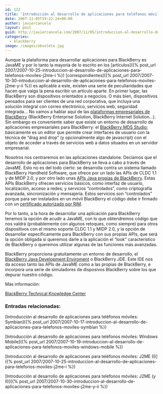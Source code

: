 ```yaml
---
id: 122
title: 'Introducción al desarrollo de aplicaciones para teléfonos móviles: BlackBerry'
date: 2007-11-05T19:22:24+00:00
author: javiercancela
layout: post
guid: http://javiercancela.com/2007/11/05/introduccion-al-desarrollo-de-aplicaciones-para-telefonos-moviles-blackberry/
categories:
  - blackberry
image: /images/obsolete.jpg
---
```

Aunque la plataforma para desarrollar aplicaciones para BlackBerry es JavaME y por lo tanto la mayoría de lo escrito en los [artículos]({% post_url 2007/2007-10-25-introduccion-al-desarrollo-de-aplicaciones-para-telefonos-moviles-j2me-i %}) [correspondientes]({% post_url 2007/2007-10-30-introduccion-al-desarrollo-de-aplicaciones-para-telefonos-moviles-j2me-y-ii %}) es aplicable a este, existen una serie de peculiaridades que hacen que valga la pena escribir un artículo aparte. En primer lugar, las BlackBerry son dispositivos orientados a negocios. O más bien, dispositivos pensados para ser clientes de una red corporativa, que incluya una solución integral con correo electrónico, servicios web, seguridad integrada&#8230; No vamos a hablar aquí de las [plataformas empresariales de BlackBerry](http://na.blackberry.com/eng/solutions/ "BlackBerry® Business Solutions ") (BlackBerry Enterprise Solution, BlackBerry Internet Solution&#8230;). Sin embargo es conveniente saber que existe un entorno de desarrollo de aplicaciones empresariales para BlackBerry: el [BlackBerry MDS Studio](http://na.blackberry.com/eng/developers/downloads/studio.jsp "BlackBerry MDS Studio"); básicamente es un editor que permite crear interfaces de usuario con la técnica de &#8220;drag and drop&#8221; (y opcionalmente algo de javascript) con el objeto de acceder a través de servicios web a datos situados en un servidor empresarial.

Nosotros nos centraremos en las aplicaciones standalone. Decíamos que el desarrollo de aplicaciones para BlackBerry se lleva a cabo a través de JavaME. Esto no es del todo cierto: se desarrolla contra un sistema llamado BlackBerry Handheld Software, que ofrece por un lado las APIs de CLDC 1.1 y de MIDP 2.0, y por otro lado unas [APIs Java propias de BlackBerry](http://www.blackberry.com/developers/docs/4.1api/overview-summary.html "RIM Device Java Library"). Estas APIs BlackBerry ofrecen servicios básicos, como interfaz de usuario, localización, acceso a redes; y servicios &#8220;controlados&#8221;, como criptografía avanzada, sincronización y mensajería. Estos servicios son &#8220;controlados&#8221; porque para ser instalados en un móvil BlackBerry el código debe ir firmado con un [certificado autorizado por RIM](http://na.blackberry.com/eng/developers/downloads/signing.jsp "BlackBerry Signing Authority").

Por lo tanto, a la hora de desarrollar una aplicación para BlackBerry tenemos la opción de acudir a JavaME, con lo que obtendremos código que nos valdrá (probablemente con algunos retoques, como siempre) para otros dispositivos con el mismo soporte CLDC 1.1 y MIDP 2.0, y la opción de desarrollar específicamente para BlackBerry con sus propias APIs, que será la opción obligada si queremos darle a la aplicación el &#8220;look&#8221; característico de BlackBerry o queremos utilizar algunas de las funciones más avanzadas.

BlackBerry proporciona gratuitamente un entorno de desarrollo, el [BlackBerry Java Development Enviroment](http://na.blackberry.com/eng/developers/downloads/jde.jsp "BlackBerry Java Development Enviroment") o BlackBerry JDE. Este IDE nos da acceso tanto las APIs de JavaME como a las propias de BlackBerry, e incorpora una serie de simuladores de disposivos BlackBerry sobre los que depurar nuestro código.

Más información:
  
[BlackBerry Technical Knowledge Center](http://www.blackberry.com/knowledgecenterpublic/livelink.exe?func=ll&objId=1195446&objAction=browse&sort=name "BlackBerry Technical Knowledge Center")

### Entradas relacionadas:

[Introducción al desarrollo de aplicaciones para teléfonos móviles: Symbian]({% post_url 2007/2007-10-17-introduccion-al-desarrollo-de-aplicaciones-para-telefonos-moviles-symbian %})
  
[Introducción al desarrollo de aplicaciones para teléfonos móviles: Windows Mobile]({% post_url 2007/2007-10-19-introduccion-al-desarrollo-de-aplicaciones-para-telefonos-moviles-windows-mobile %})
  
[Introducción al desarrollo de aplicaciones para teléfonos móviles: J2ME (I)]({% post_url 2007/2007-10-25-introduccion-al-desarrollo-de-aplicaciones-para-telefonos-moviles-j2me-i %})
  
[Introducción al desarrollo de aplicaciones para teléfonos móviles: J2ME (y II)]({% post_url 2007/2007-10-30-introduccion-al-desarrollo-de-aplicaciones-para-telefonos-moviles-j2me-y-ii %})
